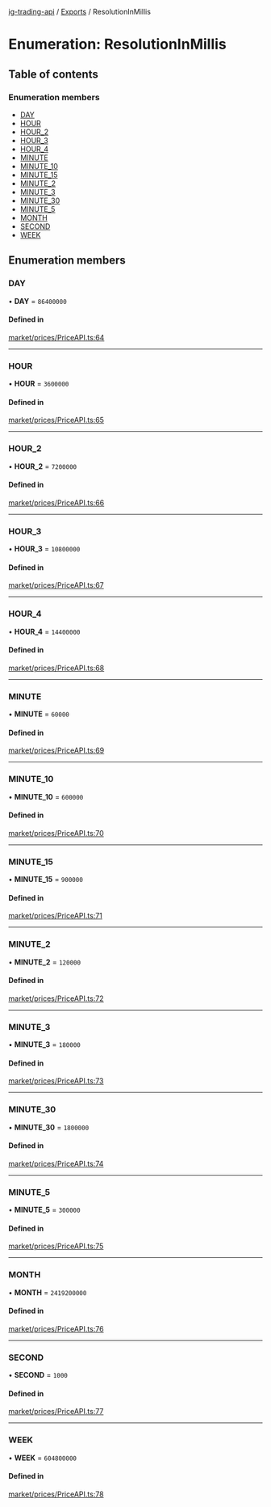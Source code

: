 [ig-trading-api](../README.md) / [Exports](../modules.md) / ResolutionInMillis

# Enumeration: ResolutionInMillis

## Table of contents

### Enumeration members

- [DAY](ResolutionInMillis.md#day)
- [HOUR](ResolutionInMillis.md#hour)
- [HOUR_2](ResolutionInMillis.md#hour_2)
- [HOUR_3](ResolutionInMillis.md#hour_3)
- [HOUR_4](ResolutionInMillis.md#hour_4)
- [MINUTE](ResolutionInMillis.md#minute)
- [MINUTE_10](ResolutionInMillis.md#minute_10)
- [MINUTE_15](ResolutionInMillis.md#minute_15)
- [MINUTE_2](ResolutionInMillis.md#minute_2)
- [MINUTE_3](ResolutionInMillis.md#minute_3)
- [MINUTE_30](ResolutionInMillis.md#minute_30)
- [MINUTE_5](ResolutionInMillis.md#minute_5)
- [MONTH](ResolutionInMillis.md#month)
- [SECOND](ResolutionInMillis.md#second)
- [WEEK](ResolutionInMillis.md#week)

## Enumeration members

### DAY

• **DAY** = `86400000`

#### Defined in

[market/prices/PriceAPI.ts:64](https://github.com/bennycode/ig-trading-api/blob/c7d6810/src/market/prices/PriceAPI.ts#L64)

---

### HOUR

• **HOUR** = `3600000`

#### Defined in

[market/prices/PriceAPI.ts:65](https://github.com/bennycode/ig-trading-api/blob/c7d6810/src/market/prices/PriceAPI.ts#L65)

---

### HOUR_2

• **HOUR_2** = `7200000`

#### Defined in

[market/prices/PriceAPI.ts:66](https://github.com/bennycode/ig-trading-api/blob/c7d6810/src/market/prices/PriceAPI.ts#L66)

---

### HOUR_3

• **HOUR_3** = `10800000`

#### Defined in

[market/prices/PriceAPI.ts:67](https://github.com/bennycode/ig-trading-api/blob/c7d6810/src/market/prices/PriceAPI.ts#L67)

---

### HOUR_4

• **HOUR_4** = `14400000`

#### Defined in

[market/prices/PriceAPI.ts:68](https://github.com/bennycode/ig-trading-api/blob/c7d6810/src/market/prices/PriceAPI.ts#L68)

---

### MINUTE

• **MINUTE** = `60000`

#### Defined in

[market/prices/PriceAPI.ts:69](https://github.com/bennycode/ig-trading-api/blob/c7d6810/src/market/prices/PriceAPI.ts#L69)

---

### MINUTE_10

• **MINUTE_10** = `600000`

#### Defined in

[market/prices/PriceAPI.ts:70](https://github.com/bennycode/ig-trading-api/blob/c7d6810/src/market/prices/PriceAPI.ts#L70)

---

### MINUTE_15

• **MINUTE_15** = `900000`

#### Defined in

[market/prices/PriceAPI.ts:71](https://github.com/bennycode/ig-trading-api/blob/c7d6810/src/market/prices/PriceAPI.ts#L71)

---

### MINUTE_2

• **MINUTE_2** = `120000`

#### Defined in

[market/prices/PriceAPI.ts:72](https://github.com/bennycode/ig-trading-api/blob/c7d6810/src/market/prices/PriceAPI.ts#L72)

---

### MINUTE_3

• **MINUTE_3** = `180000`

#### Defined in

[market/prices/PriceAPI.ts:73](https://github.com/bennycode/ig-trading-api/blob/c7d6810/src/market/prices/PriceAPI.ts#L73)

---

### MINUTE_30

• **MINUTE_30** = `1800000`

#### Defined in

[market/prices/PriceAPI.ts:74](https://github.com/bennycode/ig-trading-api/blob/c7d6810/src/market/prices/PriceAPI.ts#L74)

---

### MINUTE_5

• **MINUTE_5** = `300000`

#### Defined in

[market/prices/PriceAPI.ts:75](https://github.com/bennycode/ig-trading-api/blob/c7d6810/src/market/prices/PriceAPI.ts#L75)

---

### MONTH

• **MONTH** = `2419200000`

#### Defined in

[market/prices/PriceAPI.ts:76](https://github.com/bennycode/ig-trading-api/blob/c7d6810/src/market/prices/PriceAPI.ts#L76)

---

### SECOND

• **SECOND** = `1000`

#### Defined in

[market/prices/PriceAPI.ts:77](https://github.com/bennycode/ig-trading-api/blob/c7d6810/src/market/prices/PriceAPI.ts#L77)

---

### WEEK

• **WEEK** = `604800000`

#### Defined in

[market/prices/PriceAPI.ts:78](https://github.com/bennycode/ig-trading-api/blob/c7d6810/src/market/prices/PriceAPI.ts#L78)
